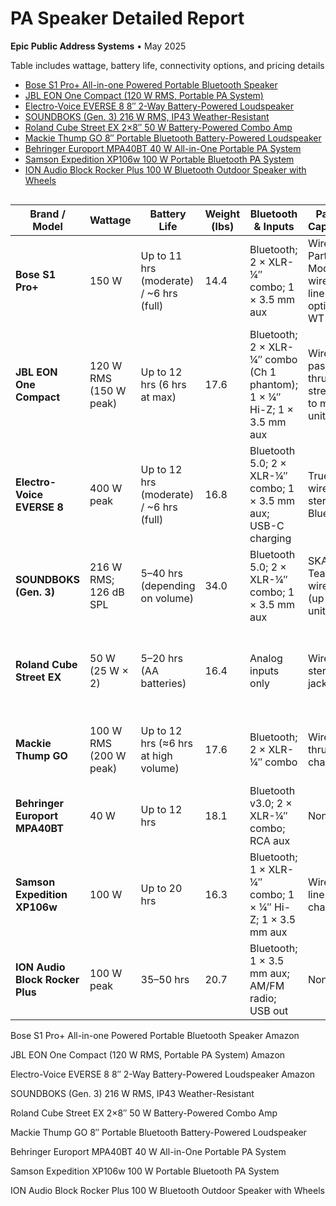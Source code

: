 
# PA Speaker Detailed Report

**Epic Public Address Systems** • May 2025

Table includes wattage, battery life, connectivity options, and pricing details

- [Bose S1 Pro+ All-in-one Powered Portable Bluetooth Speaker](https://www.amazon.com/Bose-Powered-Portable-Bluetooth-Wireless/dp/B0BZWT5FRR)
- [JBL EON One Compact (120 W RMS, Portable PA System)](https://www.amazon.com/JBL-EON-ONE-Compact-Rechargeable/dp/B0DX3D3Z2H)
- [Electro-Voice EVERSE 8 8″ 2-Way Battery-Powered Loudspeaker](https://www.amazon.com/Electro-Voice-EVERSE8W-Battery-Powered-ELE/dp/B09RRTC8D6/ref=asc_df_B09RRTC8D6)
- [SOUNDBOKS (Gen. 3) 216 W RMS, IP43 Weather-Resistant](https://www.amazon.com/SOUNDBOKS-Gen-3-Bluetooth-Performance-Swappable/dp/B09MQRMDGP)
- [Roland Cube Street EX 2×8″ 50 W Battery-Powered Combo Amp](https://www.amazon.com/dp/B00JMU1RAG)
- [Mackie Thump GO 8″ Portable Bluetooth Battery-Powered Loudspeaker](https://www.amazon.com/Mackie-Portable-Bluetooth-Battery-Powered-Loudspeaker/dp/B09JKVB9R6/ref=asc_df_B09JKVB9R6)
- [Behringer Europort MPA40BT 40 W All-in-One Portable PA System](https://www.amazon.com/Behringer-MPA40BT-BEHRINGER/dp/B00EMDNLUM)
- [Samson Expedition XP106w 100 W Portable Bluetooth PA System](https://www.amazon.com/Samson-Expedition-Rechargeable-Microphone-Bluetooth/dp/B00HXE4AWK)
- [ION Audio Block Rocker Plus 100 W Bluetooth Outdoor Speaker with Wheels](https://www.amazon.com/ION-Audio-Block-Rocker-Plus/dp/B07C32XSH1)



<div style="overflow-x: auto;">

| **Brand / Model**               | **Wattage**                     | **Battery Life**                                 | **Weight (lbs)** | **Bluetooth & Inputs**                                                    | **Pairing Capability**                                 | **Mic Inputs**                                  | **Outdoor Suitability**                           | **Battery Powered** | **Price (Unit)** | **Price (Pair)** | **Top Category**                             | **Limitations**                                  |
|---------------------------------|---------------------------------|--------------------------------------------------|------------------|---------------------------------------------------------------------------|--------------------------------------------------------|-------------------------------------------------|--------------------------------------------------|---------------------|------------------|------------------|-----------------------------------------------|--------------------------------------------------|
| **Bose S1 Pro+**                | 150 W                           | Up to 11 hrs (moderate) / ~6 hrs (full)           | 14.4             | Bluetooth; 2 × XLR-¼″ combo; 1 × 3.5 mm aux                                | Wireless Party Mode; wired line-out; optional WT Tx     | 2 combo mic/instrument (no phantom)            | Yes (indoor/outdoor; no weatherproof rating)     | Yes                 | \$649            | \$1,298          | Most Portable                                | Limited deep bass; high cost per output          |
| **JBL EON One Compact**         | 120 W RMS (150 W peak)         | Up to 12 hrs (6 hrs at max)                      | 17.6             | Bluetooth; 2 × XLR-¼″ combo (Ch 1 phantom); 1 × ¼″ Hi-Z; 1 × 3.5 mm aux      | Wired ¼″ pass-thru; app streaming to multiple units    | 2 mic preamps (phantom on Ch 1)                 | Yes (no weatherproof rating)                     | Yes (swappable)      | \$549            | \$1,098          | Best Mic Support                              | No true wireless stereo linking                  |
| **Electro-Voice EVERSE 8**      | 400 W peak                      | Up to 12 hrs (moderate) / ~6 hrs (full)           | 16.8             | Bluetooth 5.0; 2 × XLR-¼″ combo; 1 × 3.5 mm aux; USB-C charging           | True wireless stereo via Bluetooth                    | 2 combo with phantom; built-in DSP & FX        | Yes (IP43 weather-resistant)                     | Yes                 | \$799            | \$1,598          | Best Sound Quality; Stereo Pairing            | Premium price; app-driven settings               |
| **SOUNDBOKS (Gen. 3)**          | 216 W RMS; 126 dB SPL           | 5–40 hrs (depending on volume)                   | 34.0             | Bluetooth 5.0; 2 × XLR-¼″ combo; 1 × 3.5 mm aux                            | SKAA TeamUp wireless (up to 5 units)                  | 2 combo mic/instrument (no phantom)             | Yes (rugged plywood, splash-proof)               | Yes                 | \$999            | \$1,998          | Best Battery Life                             | Very heavy; lacks onboard EQ/FX                  |
| **Roland Cube Street EX**       | 50 W (25 W × 2)                | 5–20 hrs (AA batteries)                          | 16.4             | Analog inputs only                                                       | Wired stereo link jacks                               | 2 combo mic/instrument with COSM & reverb      | Yes (busking amp design)                        | Yes (AA batteries)   | \$599            | \$1,198          | —                                             | No Bluetooth; low volume; cable linking required |
| **Mackie Thump GO**             | 100 W RMS (200 W peak)         | Up to 12 hrs (≈6 hrs at high volume)             | 17.6             | Bluetooth; 2 × XLR-¼″ combo                                                | Wired XLR thru chaining                               | 2 combo mic/line (no phantom)                  | Yes (outdoor EQ preset)                         | Yes                 | \$349            | \$698            | —                                             | No onboard effects or phantom power              |
| **Behringer Europort MPA40BT**  | 40 W                            | Up to 12 hrs                                      | 18.1             | Bluetooth v3.0; 2 × XLR-¼″ combo; RCA aux                                  | None                                                   | 2 combo (no phantom)                           | Yes (portable design)                           | Yes                 | \$199            | \$398            | Best Value for Money                          | Limited power; no stereo linking                 |
| **Samson Expedition XP106w**    | 100 W                           | Up to 20 hrs                                      | 16.3             | Bluetooth; 1 × XLR-¼″ combo; 1 × ¼″ Hi-Z; 1 × 3.5 mm aux                   | Wired line-out chaining                               | 1 combo mic/line + handheld included           | Yes (compact design)                            | Yes                 | \$329            | \$658            | —                                             | Only one mic input; moderate volume              |
| **ION Audio Block Rocker Plus** | 100 W peak                     | 35–50 hrs                                         | 20.7             | Bluetooth; 1 × 3.5 mm aux; AM/FM radio; USB out                            | None                                                   | 1 × ¼″ mic (included)                          | Yes (wheels & handle)                           | Yes                 | \$199            | \$398            | —                                             | Bass-boosted; minimal controls; no stereo link   |

</div>
Bose S1 Pro+ All-in-one Powered Portable Bluetooth Speaker
Amazon

JBL EON One Compact (120 W RMS, Portable PA System)
Amazon

Electro-Voice EVERSE 8 8″ 2-Way Battery-Powered Loudspeaker
Amazon

SOUNDBOKS (Gen. 3) 216 W RMS, IP43 Weather-Resistant

Roland Cube Street EX 2×8″ 50 W Battery-Powered Combo Amp

Mackie Thump GO 8″ Portable Bluetooth Battery-Powered Loudspeaker

Behringer Europort MPA40BT 40 W All-in-One Portable PA System

Samson Expedition XP106w 100 W Portable Bluetooth PA System

ION Audio Block Rocker Plus 100 W Bluetooth Outdoor Speaker with Wheels

